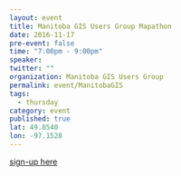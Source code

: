```yaml
---
layout: event
title: Manitoba GIS Users Group Mapathon
date: 2016-11-17
pre-event: false
time: "7:00pm - 9:00pm"
speaker: 
twitter: ""
organization: Manitoba GIS Users Group
permalink: event/ManitobaGIS
tags: 
  - thursday
category: event
published: true
lat: 49.8540
lon: -97.1528
---
```


[sign-up here](https://www.facebook.com/events/193938311062063/)
